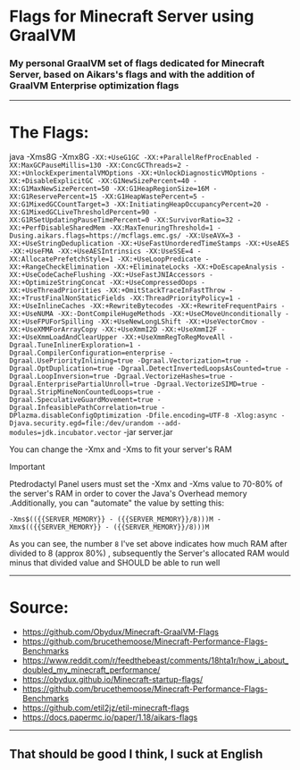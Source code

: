 # Flags for Minecraft Server using GraalVM 
### My personal GraalVM set of flags dedicated for Minecraft Server, based on Aikars's flags and with the addition of GraalVM Enterprise optimization flags 

___
# The Flags:

java -Xms8G -Xmx8G `-XX:+UseG1GC -XX:+ParallelRefProcEnabled -XX:MaxGCPauseMillis=130 -XX:ConcGCThreads=2 -XX:+UnlockExperimentalVMOptions -XX:+UnlockDiagnosticVMOptions -XX:+DisableExplicitGC -XX:G1NewSizePercent=40 -XX:G1MaxNewSizePercent=50 -XX:G1HeapRegionSize=16M -XX:G1ReservePercent=15 -XX:G1HeapWastePercent=5 -XX:G1MixedGCCountTarget=3 -XX:InitiatingHeapOccupancyPercent=20 -XX:G1MixedGCLiveThresholdPercent=90 -XX:G1RSetUpdatingPauseTimePercent=0 -XX:SurvivorRatio=32 -XX:+PerfDisableSharedMem -XX:MaxTenuringThreshold=1 -Dusing.aikars.flags=https://mcflags.emc.gs/ -XX:UseAVX=3 -XX:+UseStringDeduplication -XX:+UseFastUnorderedTimeStamps -XX:+UseAES -XX:+UseFMA -XX:+UseAESIntrinsics -XX:UseSSE=4 -XX:AllocatePrefetchStyle=1 -XX:+UseLoopPredicate -XX:+RangeCheckElimination -XX:+EliminateLocks -XX:+DoEscapeAnalysis -XX:+UseCodeCacheFlushing -XX:+UseFastJNIAccessors -XX:+OptimizeStringConcat -XX:+UseCompressedOops -XX:+UseThreadPriorities -XX:+OmitStackTraceInFastThrow -XX:+TrustFinalNonStaticFields -XX:ThreadPriorityPolicy=1 -XX:+UseInlineCaches -XX:+RewriteBytecodes -XX:+RewriteFrequentPairs -XX:+UseNUMA -XX:-DontCompileHugeMethods -XX:+UseCMoveUnconditionally -XX:+UseFPUForSpilling -XX:+UseNewLongLShift -XX:+UseVectorCmov -XX:+UseXMMForArrayCopy -XX:+UseXmmI2D -XX:+UseXmmI2F -XX:+UseXmmLoadAndClearUpper -XX:+UseXmmRegToRegMoveAll -Dgraal.TuneInlinerExploration=1 -Dgraal.CompilerConfiguration=enterprise -Dgraal.UsePriorityInlining=true -Dgraal.Vectorization=true -Dgraal.OptDuplication=true -Dgraal.DetectInvertedLoopsAsCounted=true -Dgraal.LoopInversion=true -Dgraal.VectorizeHashes=true -Dgraal.EnterprisePartialUnroll=true -Dgraal.VectorizeSIMD=true -Dgraal.StripMineNonCountedLoops=true -Dgraal.SpeculativeGuardMovement=true -Dgraal.InfeasiblePathCorrelation=true -DPlazma.disableConfigOptimization -Dfile.encoding=UTF-8 -Xlog:async -Djava.security.egd=file:/dev/urandom --add-modules=jdk.incubator.vector` -jar server.jar

 You can change the -Xmx and -Xms to fit your server's RAM 


> [!IMPORTANT]
> Ptedrodactyl Panel users must set the -Xmx and -Xms value to 70-80% of the server's RAM in order to cover the Java's Overhead memory        
> .Additionally, you can "automate" the value by setting this: 
> ```
> -Xms$(({{SERVER_MEMORY}} - ({{SERVER_MEMORY}}/8)))M -Xmx$(({{SERVER_MEMORY}} - ({{SERVER_MEMORY}}/8)))M
> ```
> As you can see, the number `8` I've set above indicates how much RAM after divided to 8 (approx 80%) , subsequently the Server's allocated RAM would minus that divided value and SHOULD be able to run well   
___

# Source:
- https://github.com/Obydux/Minecraft-GraalVM-Flags
- https://github.com/brucethemoose/Minecraft-Performance-Flags-Benchmarks
- https://www.reddit.com/r/feedthebeast/comments/18hta1r/how_i_about_doubled_my_minecraft_performance/
- https://obydux.github.io/Minecraft-startup-flags/
- https://github.com/brucethemoose/Minecraft-Performance-Flags-Benchmarks
- https://github.com/etil2jz/etil-minecraft-flags
- https://docs.papermc.io/paper/1.18/aikars-flags

___

## That should be good I think, I suck at English

